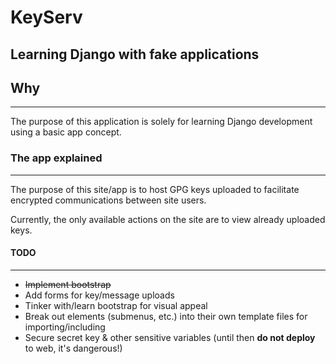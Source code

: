 # KeyServ

Learning Django with fake applications
--------------------------------------

## Why
------


The purpose of this application is solely for learning Django development using a basic app concept.

### The app explained
----------------------

The purpose of this site/app is to host GPG keys uploaded to facilitate encrypted communications between site users.

Currently, the only available actions on the site are to view already uploaded keys.

#### TODO
---------

+ ~~Implement bootstrap~~
+ Add forms for key/message uploads
+ Tinker with/learn bootstrap for visual appeal
+ Break out elements (submenus, etc.) into their own template files for importing/including
+ Secure secret key & other sensitive variables (until then **do not deploy** to web, it's dangerous!)




